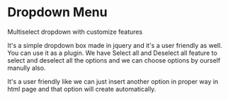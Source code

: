 Dropdown Menu
=============

Multiselect dropdown with customize features

It's a simple dropdown box made in jquery and it's a user friendly as well. You can use it as a plugin.
We have Select all and Deselect all feature to select and deselect all the options 
and we can choose options by ourself manully also.

It's a user friendly like we can just insert another option in proper way in html page and that option will create automatically.